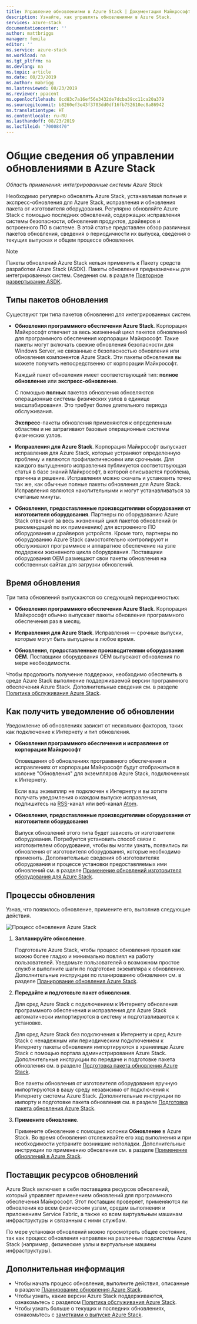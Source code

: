 ```yaml
---
title: Управление обновлениями в Azure Stack | Документация Майкрософт
description: Узнайте, как управлять обновлениями в Azure Stack.
services: azure-stack
documentationcenter: ''
author: mattbriggs
manager: femila
editor: ''
ms.service: azure-stack
ms.workload: na
ms.tgt_pltfrm: na
ms.devlang: na
ms.topic: article
ms.date: 08/23/2019
ms.author: mabrigg
ms.lastreviewed: 08/23/2019
ms.reviewer: ppacent
ms.openlocfilehash: 0cd83c7a16ef56e3432de7dcba39cc11ca20a379
ms.sourcegitcommit: b8260ef3e43f3703dd0df16fb752610ec8a86942
ms.translationtype: HT
ms.contentlocale: ru-RU
ms.lasthandoff: 08/23/2019
ms.locfileid: "70008470"
---
```

# <a name="manage-updates-in-azure-stack-overview"></a>Общие сведения об управлении обновлениями в Azure Stack

*Область применения: интегрированные системы Azure Stack*

Необходимо регулярно обновлять Azure Stack, устанавливая полные и экспресс-обновления для Azure Stack, исправления и обновления пакета от изготовителя оборудования. Регулярно обновляйте Azure Stack с помощью последних обновлений, содержащих исправления системы безопасности, обновления продуктов, драйверов и встроенного ПО в системе. В этой статье представлен обзор различных пакетов обновления, сведения о периодичности их выпуска, сведения о текущих выпусках и общем процессе обновления.

> [!Note]  
> Пакеты обновлений Azure Stack нельзя применить к Пакету средств разработки Azure Stack (ASDK). Пакеты обновления предназначены для интегрированных систем. Сведения см. в разделе [Повторное развертывание ASDK](https://docs.microsoft.com/azure-stack/asdk/asdk-redeploy).

## <a name="update-package-types"></a>Типы пакетов обновления

Существуют три типа пакетов обновления для интегрированных систем.

-   **Обновления программного обеспечения Azure Stack**. Корпорация Майкрософт отвечает за весь жизненный цикл пакетов обновлений для программного обеспечения корпорации Майкрософт. Такие пакеты могут включать свежие обновления безопасности для Windows Server, не связанные с безопасностью обновления или обновления компонентов Azure Stack. Эти пакеты обновления вы можете получить непосредственно от корпорации Майкрософт.

    Каждый пакет обновления имеет соответствующий тип: **полное обновление** или **экспресс-обновление**. 
 
    С помощью **полных** пакетов обновления обновляются операционные системы физических узлов в единице масштабирования. Это требует более длительного периода обслуживания. 

    **Экспресс**-пакеты обновления применяются к определенным областям и не затрагивают базовые операционные системы физических узлов.

-   **Исправления для Azure Stack**. Корпорация Майкрософт выпускает исправления для Azure Stack, которые устраняют определенную проблему и являются профилактическими или срочными. Для каждого выпущенного исправления публикуется соответствующая статья в базе знаний Майкрософт, в которой описывается проблема, причина и решение. Исправления можно скачать и установить точно так же, как обычные полные пакеты обновления для Azure Stack. Исправления являются накопительными и могут устанавливаться за считаные минуты.

-   **Обновления, предоставленные производителями оборудования от изготовителя оборудования**. Партнеры по оборудованию Azure Stack отвечают за весь жизненный цикл пакетов обновлений (и рекомендаций по их применению) для встроенного ПО оборудования и драйверов устройств. Кроме того, партнеры по оборудованию Azure Stack самостоятельно контролируют и обслуживают программное и аппаратное обеспечение на узле поддержки жизненного цикла оборудования. Поставщики оборудования OEM размещают свои пакеты обновления на собственных сайтах для загрузки обновлений.

## <a name="when-to-update"></a>Время обновления

Три типа обновлений выпускаются со следующей периодичностью:

-   **Обновления программного обеспечения Azure Stack**. Корпорация Майкрософт обычно выпускает пакеты обновления программного обеспечения раз в месяц.

-   **Исправления для Azure Stack**. Исправления — срочные выпуски, которые могут быть выпущены в любое время.

-   **Обновления, предоставленные производителями оборудования OEM.** Поставщики оборудования OEM выпускают обновления по мере необходимости.

Чтобы продолжить получение поддержки, необходимо обеспечить в среде Azure Stack выполнение поддерживаемой версии программного обеспечения Azure Stack. Дополнительные сведения см. в разделе [Политика обслуживания Azure Stack](azure-stack-update-servicing-policy.md).

## <a name="where-to-get-notice-of-an-update"></a>Как получить уведомление об обновлении

Уведомление об обновлениях зависит от нескольких факторов, таких как подключение к Интернету и тип обновления.

- **Обновления программного обеспечения и исправления от корпорации Майкрософт** 

    Оповещения об обновлениях программного обеспечения и исправлениях от корпорации Майкрософт будут отображаться в колонке "Обновления" для экземпляров Azure Stack, подключенных к Интернету.

    Если ваш экземпляр не подключен к Интернету и вы хотите получать уведомления о каждом выпуске исправления, подпишитесь на [RSS](https://support.microsoft.com/app/content/api/content/feeds/sap/32d322a8-acae-202d-e9a9-7371dccf381b/rss)-канал или веб-канал [Atom](https://support.microsoft.com/app/content/api/content/feeds/sap/32d322a8-acae-202d-e9a9-7371dccf381b/atom).

- **Обновления, предоставленные производителями оборудования от изготовителя оборудования**

    Выпуск обновлений этого типа будет зависеть от изготовителя оборудования. Потребуется установить способ связи с изготовителем оборудования, чтобы вы могли узнать, появились ли обновления от изготовителя оборудования, которые необходимо применить. Дополнительные сведения об изготовителях оборудования и процессе установки предоставляемых ими обновлений см. в разделе [Применение обновлений изготовителя оборудования для Azure Stack](azure-stack-update-oem.md).

## <a name="update-processes"></a>Процессы обновления

Узнав, что появилось обновление, примените его, выполнив следующие действия.

![Процесс обновления Azure Stack](./media/azure-stack-updates/azure-stack-update-process.png)

1. **Запланируйте обновление**.

    Подготовьте Azure Stack, чтобы процесс обновления прошел как можно более гладко и минимально повлиял на работу пользователей. Уведомьте пользователей о возможном простое служб и выполните шаги по подготовке экземпляра к обновлению. Дополнительные инструкции по планированию обновления см. в разделе [Планирование обновления Azure Stack](azure-stack-update-plan.md).

2. **Передайте и подготовьте пакет обновления**.

    Для сред Azure Stack с подключением к Интернету обновления программного обеспечения и исправления для Azure Stack автоматически импортируются в систему и подготавливаются к установке.

    Для сред Azure Stack без подключения к Интернету и сред Azure Stack с ненадежным или периодическим подключением к Интернету пакеты обновления импортируются в хранилище Azure Stack с помощью портала администрирования Azure Stack. Дополнительные инструкции по передаче и подготовке пакета обновления см. в разделе [Подготовка пакета обновления Azure Stack](azure-stack-update-prepare-package.md).

    Все пакеты обновления от изготовителя оборудования вручную импортируются в вашу среду независимо от подключения к Интернету системы Azure Stack. Дополнительные инструкции по импорту и подготовке пакета обновления см. в разделе [Подготовка пакета обновления Azure Stack](azure-stack-update-prepare-package.md).

3. **Примените обновление**.

    Примените обновление с помощью колонки **Обновление** в Azure Stack. Во время обновления отслеживайте его ход выполнения и при необходимости устраните возникшие неполадки. Дополнительные инструкции по применению обновления см. в разделе [Применение обновлений в Azure Stack](azure-stack-apply-updates.md).

## <a name="the-update-resource-provider"></a>Поставщик ресурсов обновлений

Azure Stack включает в себя поставщика ресурсов обновлений, который управляет применением обновлений для программного обеспечения Майкрософт. Этот поставщик проверяет, применяются ли обновления ко всем физическим узлам, средам выполнения и приложениям Service Fabric, а также ко всем виртуальным машинам инфраструктуры и связанным с ними службам.

По мере установки обновлений можно просмотреть общее состояние, так как процесс обновления направлен на различные подсистемы Azure Stack (например, физические узлы и виртуальные машины инфраструктуры).

## <a name="next-steps"></a>Дополнительная информация

- Чтобы начать процесс обновления, выполните действия, описанные в разделе [Планирование обновления Azure Stack](azure-stack-update-plan.md).
- Чтобы узнать, какие версии Azure Stack поддерживаются, ознакомьтесь с разделом [Политика обслуживания Azure Stack](azure-stack-servicing-policy.md).  
- Чтобы узнать больше о текущих и последних обновлениях, ознакомьтесь с [заметками о выпуске Azure Stack](azure-stack-release-notes-security-updates-1907.md).
